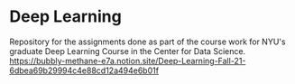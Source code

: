 # Deep Learning

Repository for the assignments done as part of the course work for NYU's graduate Deep Learning Course in the Center for Data Science. https://bubbly-methane-e7a.notion.site/Deep-Learning-Fall-21-6dbea69b29994c4e88cd12a494e6b01f
